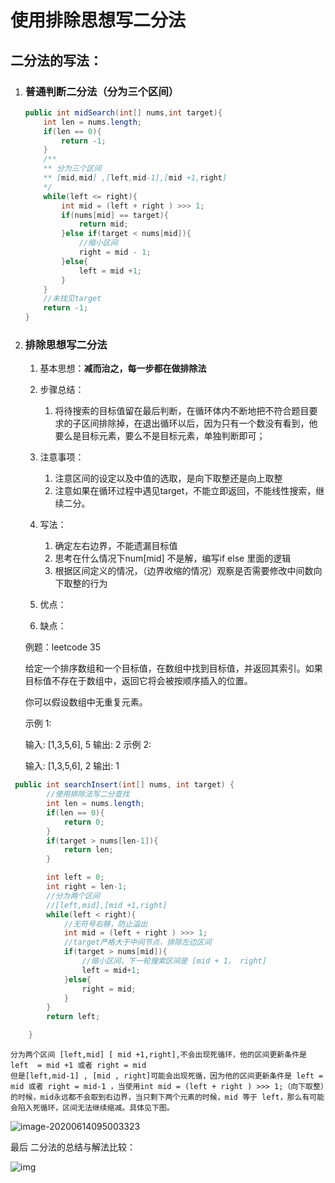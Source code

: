 # 使用排除思想写二分法

## 二分法的写法：

1. ### 普通判断二分法（分为三个区间）

   ```java
   public int midSearch(int[] nums,int target){
       int len = nums.length;
       if(len == 0){
           return -1;
       }
       /**
       ** 分为三个区间
       ** [mid,mid] ,[left,mid-1],[mid +1,right]
       */
       while(left <= right){
           int mid = (left + right ) >>> 1;
           if(nums[mid] == target){
               return mid;
           }else if(target < nums[mid]){
               //缩小区间
               right = mid - 1;
           }else{
               left = mid +1;
           }     
       }
       //未找见target
       return -1;
   }
   ```

   

2. ### 排除思想写二分法

   1. 基本思想：**减而治之，每一步都在做排除法**

   2. 步骤总结：

      1. 将待搜索的目标值留在最后判断，在循环体内不断地把不符合题目要求的子区间排除掉，在退出循环以后，因为只有一个数没有看到，他要么是目标元素，要么不是目标元素，单独判断即可；

   3. 注意事项：

      1. 注意区间的设定以及中值的选取，是向下取整还是向上取整
      2. 注意如果在循环过程中遇见target，不能立即返回，不能线性搜索，继续二分。

   4. 写法：

      1. 确定左右边界，不能遗漏目标值
      2. 思考在什么情况下num[mid] 不是解，编写if else 里面的逻辑
      3. 根据区间定义的情况，（边界收缩的情况）观察是否需要修改中间数向下取整的行为

   5. 优点：

   6. 缺点：

      

      

      

   例题：leetcode 35

   给定一个排序数组和一个目标值，在数组中找到目标值，并返回其索引。如果目标值不存在于数组中，返回它将会被按顺序插入的位置。

   你可以假设数组中无重复元素。

   示例 1:

   输入: [1,3,5,6], 5
   输出: 2
   示例 2:

   输入: [1,3,5,6], 2
   输出: 1	

```java
 public int searchInsert(int[] nums, int target) {
        //使用排除法写二分查找
        int len = nums.length;
        if(len == 0){
            return 0;
        }
        if(target > nums[len-1]){
            return len;
        }

        int left = 0;
        int right = len-1;
     	//分为两个区间
     	//[left,mid],[mid +1,right]
        while(left < right){
            //无符号右移，防止溢出
            int mid = (left + right ) >>> 1;
            //target严格大于中间节点，排除左边区间
            if(target > nums[mid]){
                //缩小区间，下一轮搜索区间是 [mid + 1， right]
                left = mid+1;
            }else{
                right = mid;
            }
        }
        return left;

    }
```

```
分为两个区间 [left,mid] [ mid +1,right],不会出现死循环，他的区间更新条件是 left  = mid +1 或者 right = mid
但是[left,mid-1] , [mid , right]可能会出现死循，因为他的区间更新条件是 left = mid 或者 right = mid-1 ，当使用int mid = (left + right ) >>> 1;（向下取整）的时候，mid永远都不会取到右边界，当只剩下两个元素的时候，mid 等于 left，那么有可能会陷入死循环，区间无法继续缩减。具体见下图。
```

![image-20200614095003323](C:\Users\诚实的狮子\AppData\Roaming\Typora\typora-user-images\image-20200614095003323.png)

最后 二分法的总结与解法比较：

![img](https://pic.leetcode-cn.com/e120bac189db2fc912dce550d9c46746a312f362ee3d6d40e799aad8db69ae6f-image.png)
